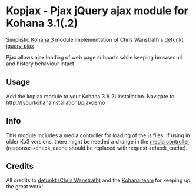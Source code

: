 # Kopjax - Pjax jQuery ajax module for Kohana 3.1(.2)
Simplistic [Kohana 3](https://github.com/kohana/kohana) module implementation of Chris Wanstrath's [defunkt jquery-pjax](https://github.com/defunkt/jquery-pjax)

Pjax allows ajax loading of web page subparts while keeping browser url and history behaviour intact. 

## Usage
Add the kopjax module to your Kohana 3.1(.2) installation. Navigate to http://[yourkohanainstallation]/pjaxdemo

## Info
This module includes a media controller for loading of the js files. If using in older Ko3 versions, there might be needed a change in the [media controller](https://github.com/cambiata/kopjax/blob/master/classes/controller/media.php) (response->check_cache should be replaced with request->check_cache).


## Credits
All credits to [defunkt (Chris Wanstrath)](https://github.com/defunkt)
and the [Kohana team](http://kohanaframework.org/team) for keeping up the great work!